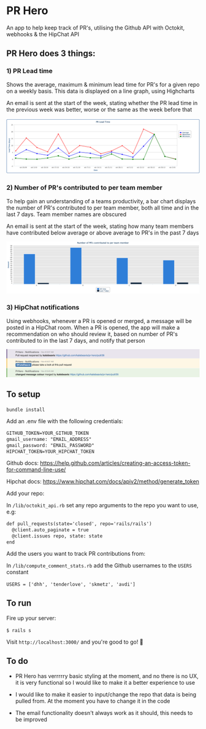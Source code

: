 # PR Hero

An app to help keep track of PR's, utilising the Github API with Octokit, webhooks & the HipChat API

## PR Hero does 3 things:

### 1) PR Lead time

Shows the average, maximum & minimum lead time for PR's for a given repo on a weekly basis. This data is displayed on a line graph, using Highcharts

An email is sent at the start of the week, stating whether the PR lead time in the previous week was better, worse or the same as the week before that

![PR Lead time](/app/assets/images/lead_time.png?raw=true)

### 2) Number of PR's contributed to per team member

To help gain an understanding of a teams productivity, a bar chart displays the number of PR's contributed to per team member, both all time and in the last 7 days. Team member names are obscured

An email is sent at the start of the week, stating how many team members have contributed below average or above average to PR's in the past 7 days

![PR's contributed to](/app/assets/images/contributed_to.png?raw=true)

### 3)  HipChat notifications

Using webhooks, whenever a PR is opened or merged, a message will be posted in a HipChat room. When a PR is opened, the app will make a recommendation on who should review it, based on number of PR's contributed to in the last 7 days, and notify that person

![HipChat notifications](/app/assets/images/hipchat_notifications.png?raw=true)

## To setup

``bundle install``

Add an .env file with the following credentials:

```
GITHUB_TOKEN=YOUR_GITHUB_TOKEN
gmail_username: "EMAIL_ADDRESS"
gmail_password: "EMAIL_PASSWORD"
HIPCHAT_TOKEN=YOUR_HIPCHAT_TOKEN
```

Github docs: https://help.github.com/articles/creating-an-access-token-for-command-line-use/

Hipchat docs: https://www.hipchat.com/docs/apiv2/method/generate_token

Add your repo:

In ``/lib/octokit_api.rb`` set any repo arguments to the repo you want to use, e.g:

```
def pull_requests(state='closed', repo='rails/rails')
  @client.auto_paginate = true
  @client.issues repo, state: state
end
```

Add the users you want to track PR contributions from:

In ``/lib/compute_comment_stats.rb`` add the Github usernames to the ``USERS`` constant

``USERS = ['dhh', 'tenderlove', 'skmetz', 'avdi']``

## To run

Fire up your server:

``$ rails s``

Visit ``http://localhost:3000/`` and you're good to go! :tada:

## To do

- PR Hero has verrrrry basic styling at the moment, and no there is no UX, it is very functional so I would like to make it a better experience to use

- I would like to make it easier to input/change the repo that data is being pulled from. At the moment you have to change it in the code

- The email functionality doesn't always work as it should, this needs to be improved
